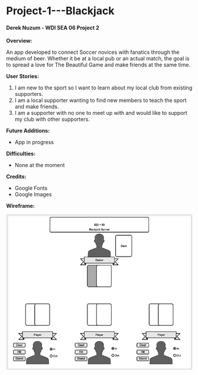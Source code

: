 # Project-1---Blackjack
#### Derek Nuzum - WDI SEA 06 Project 2

__Overview:__

An app developed to connect Soccer novices with fanatics through the medium of beer. Whether it be at a local pub or an actual match, the goal is to spread a love for The Beautiful Game and make friends at the same time.

__User Stories:__

1. I am new to the sport so I want to learn about my local club from existing supporters.
2. I am a local supporter wanting to find new members to teach the sport and make friends.
3. I am a supporter with no one to meet up with and would like to support my club with other supporters.

__Future Additions:__

* App in progress

__Difficulties:__

* None at the moment

__Credits:__
* Google Fonts
* Google Images

__Wireframe:__

![alt text](https://github.com/dnuzum/Project-1---Blackjack/blob/master/Google%20ChromeScreenSnapz001.png "Blackjack Wireframe")



